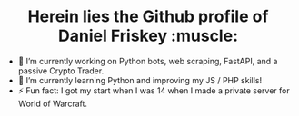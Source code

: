 <h1 align="center">Herein lies the Github profile of Daniel Friskey :muscle:</h1>

- 🔭 I’m currently working on Python bots, web scraping, FastAPI, and a passive Crypto Trader.
- 🌱 I’m currently learning Python and improving my JS / PHP skills!
- ⚡ Fun fact: I got my start when I was 14 when I made a private server for World of Warcraft.
